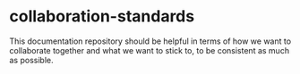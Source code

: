 # collaboration-standards
This documentation repository should be helpful in terms of how we want to collaborate together and what we want to stick to, to be consistent as much as possible.

